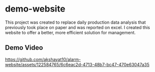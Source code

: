 # demo-website
This project was created to replace daily production data analysis that previously took place on paper and was reported on excel. I created this website to offer a better, more efficient solution for management.

## Demo Video
https://github.com/akshayat10/alarm-website/assets/122584765/6c6eac2d-4713-48b7-bc47-470e63047a35


